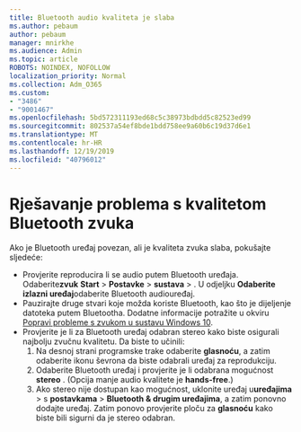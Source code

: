```yaml
---
title: Bluetooth audio kvaliteta je slaba
ms.author: pebaum
author: pebaum
manager: mnirkhe
ms.audience: Admin
ms.topic: article
ROBOTS: NOINDEX, NOFOLLOW
localization_priority: Normal
ms.collection: Adm_O365
ms.custom:
- "3486"
- "9001467"
ms.openlocfilehash: 5bd572311193ed68c5c38973bdbdd5c82523ed99
ms.sourcegitcommit: 802537a54ef8bde1bdd758ee9a60b6c19d37d6e1
ms.translationtype: MT
ms.contentlocale: hr-HR
ms.lasthandoff: 12/19/2019
ms.locfileid: "40796012"
---
```

# <a name="fix-bluetooth-audio-quality-issue"></a>Rješavanje problema s kvalitetom Bluetooth zvuka

Ako je Bluetooth uređaj povezan, ali je kvaliteta zvuka slaba, pokušajte sljedeće:

- Provjerite reproducira li se audio putem Bluetooth uređaja. Odaberite**zvuk** **Start** > **Postavke** > **sustava** > . U odjeljku **Odaberite izlazni uređaj**odaberite Bluetooth audiouređaj.
- Pauzirajte druge stvari koje možda koriste Bluetooth, kao što je dijeljenje datoteka putem Bluetootha. Dodatne informacije potražite u okviru [Popravi probleme s zvukom u sustavu Windows 10](https://support.microsoft.com/help/4520288/windows-10-fix-sound-problems).
- Provjerite je li za Bluetooth uređaj odabran stereo kako biste osigurali najbolju zvučnu kvalitetu. Da biste to učinili: 
    1. Na desnoj strani programske trake odaberite **glasnoću**, a zatim odaberite ikonu ševrona da biste odabrali uređaj za reprodukciju.
    2. Odaberite Bluetooth uređaj i provjerite je li odabrana mogućnost **stereo** . (Opcija manje audio kvalitete je **hands-free**.)
    3. Ako stereo nije dostupan kao mogućnost, uklonite uređaj u**uređajima** > s **postavkama** > **Bluetooth & drugim uređajima**, a zatim ponovno dodajte uređaj. Zatim ponovo provjerite ploču za **glasnoću** kako biste bili sigurni da je stereo odabran.


